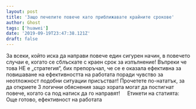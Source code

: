 ```yaml
---
layout: post
title: 'Защо печелите повече като приближавате крайните срокове'
author: Ghost
tags: ['huawei']
date: '2019-09-19T23:47:38.121Z'
draft: false
---
```


За всеки, който иска да направи повече един сигурен начин, в повечето случаи е, когато се сблъскате с краен срок за изпълнение! Въпреки че това НЕ е „стратегия“, бих препоръчал, че се е оказала ефективна за повишаване на ефективността на работата поради чувство за неотложност подобни ситуации присъстват! Прочетете по-нататък, за да откриете 3 логични обяснения защо хората могат да постигнат повече, когато са под натиск да го направят!     Етикети на статията:         Още готово, ефективност на работата
